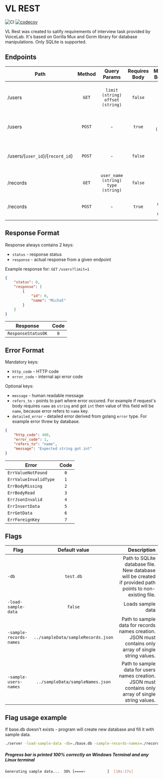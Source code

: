 # VL REST
![CI](https://github.com/KiVo16/vl_task/actions/workflows/ci.yml/badge.svg)
[![codecov](https://codecov.io/gh/KiVo16/vl_task/branch/main/graph/badge.svg?token=DJBUA43SG1)](https://codecov.io/gh/KiVo16/vl_task)

VL Rest was created to satify requirements of interview task provided by VoiceLab. It's based on Gorilla Mux and Gorm library for database manipulations. Only SQLite is supported.


## Endpoints
| Path        | Method         | Query Params | Requires Body | Mandatory Body keys |   Description |
| ------------- |:----------:| :----: | :-----:| :----: |  ----:|
| /users      | `GET` |`limit (string)` `offset (string)` | `false` | - |  Returns users. Both parameters are optional. |
| /users      | `POST` | - | `true` | `name (string) ` | Creates user with specified name |
| /users/{`user_id`}/{`record_id`}      | `POST` |  - | `false` | - |  Assigns existing record to existing user  |
| /records      | `GET` | `user_name (string)` `type (string)` | `false` | - | Counts records.  |
| /records      | `POST` |  - | `true` | `name (string)` `type (string)` | Creates new record with type and name. |

## Response Format
Response always contains 2 keys: 
- `status` - response status
- `response` - actual response from a given endpoint

Example response for: `GET` `/users?limit=1`
```json
{
    "status": 0,
    "response": [
        {
            "id": 0,
            "name": "Michał"
        }
    ]
}
```
| Response        | Code           | 
| ------------- |:-------------:| 
| `ResponseStatusOK`      | `0` | 

## Error Format
Mandatory keys:
- `http_code` - HTTP code
- `error_code` - internal api error code

Optional keys:
- `message` - human readable message
- `refers_to` - points to part where error occured. For example if request's body requires `name` as `string` and got `int` then value of this field will be `name`, because error refers to `name` key.
- `detailed_error` - detailed error derived from golang `error` type. For example error threw by database.

```json
{
    "http_code": 400,
    "error_code": 1,
    "refers_to": "name",
    "message": "Expected string got int"
}
```


| Error        | Code           | 
| ------------- |:-------------:| 
| `ErrValueNotFound`      | `0` | 
| `ErrValueInvalidType`   | `1` |
| `ErrBodyMissing`      | `2` | 
| `ErrBodyRead`      | `3` | 
| `ErrJsonInvalid`      | `4` |
| `ErrInsertData`      | `5` | 
| `ErrGetData`      | `6` | 
| `ErrForeignKey`      | `7` | 

## Flags
| Flag        | Default value           | Description  |
| ------------- |:-------------:| -----:|
| `-db`      | `test.db` | Path to SQLite database file. New database will be created if provided path points to non-existing file. |
| `-load-sample-data`      | `false`      |   Loads sample data |
| `-sample-records-names`      | `../sampleData/sampleRecords.json`      |    Path to sample data for records names creation. JSON must contains only array of single string values. |
| `-sample-users-names`      | `../sampleData/sampleNames.json`      |    Path to sample data for users names creation. JSON must contains only array of single string values. |

## Flag usage example

If base.db doesn't exists - program will create new database and fill it with sample data.
```sh
./server -load-sample-data -db=./base.db -sample-records-names=./records.json -sample-users-names=./names.json
```
##### Progress bar is printed 100% correctly on Windows Terminal and any Linux terminal

```sh
Generating sample data...  38% [====>          ]  [10s:17s]
```